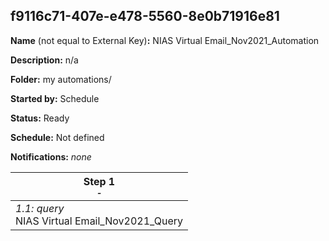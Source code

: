 ## f9116c71-407e-e478-5560-8e0b71916e81

**Name** (not equal to External Key)**:** NIAS Virtual Email_Nov2021_Automation

**Description:** n/a

**Folder:** my automations/

**Started by:** Schedule

**Status:** Ready

**Schedule:** Not defined

**Notifications:** _none_


| Step 1<br>_<small>-</small>_ |
| --- |
| _1.1: query_<br>NIAS Virtual Email_Nov2021_Query |

